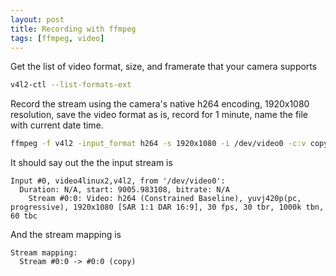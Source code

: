 ```yaml
---
layout: post
title: Recording with ffmpeg
tags: [ffmpeg, video]
---
```


Get the list of video format, size, and framerate that your camera supports

```bash
v4l2-ctl --list-formats-ext
```

Record the stream using the camera's native h264 encoding, 1920x1080 resolution, save the video format as is, record for 1 minute, name the file with current date time.

```bash
ffmpeg -f v4l2 -input_format h264 -s 1920x1080 -i /dev/video0 -c:v copy -t 00:01:00 $(date +"%Y%m%d%H%M%S").mp4
```

It should say out the the input stream is

```
Input #0, video4linux2,v4l2, from '/dev/video0':
  Duration: N/A, start: 9005.983108, bitrate: N/A
    Stream #0:0: Video: h264 (Constrained Baseline), yuvj420p(pc, progressive), 1920x1080 [SAR 1:1 DAR 16:9], 30 fps, 30 tbr, 1000k tbn, 60 tbc
```

And the stream mapping is

```
Stream mapping:
  Stream #0:0 -> #0:0 (copy)
```
